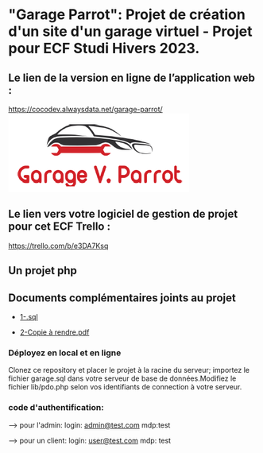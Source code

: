 <h1>"Garage Parrot": Projet de création d'un site d'un garage virtuel - Projet pour ECF Studi Hivers 2023.</h1>

## Le lien de la version en ligne de l’application web :

https://cocodev.alwaysdata.net/garage-parrot/
![Le logo](https://github.com/ChristelleCossard/garage-parrot/blob/main/assets/images/logo1.PNG) 

## Le lien vers votre logiciel de gestion de projet pour cet ECF Trello :
https://trello.com/b/e3DA7Ksq


## Un projet php

## Documents complémentaires joints au projet

+ [1-.sql](https://)

+ [2-Copie à rendre.pdf](https://)



### Déployez en local et en ligne

Clonez ce repository et placer le projet à la racine du serveur; importez le fichier garage.sql dans votre serveur de base de données.Modifiez le fichier lib/pdo.php selon vos identifiants de connection à votre serveur.

### code d'authentification:

--> pour l'admin:
login: admin@test.com
mdp:test

--> pour un client:
login: user@test.com
mdp: test



